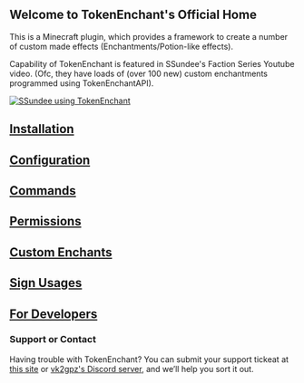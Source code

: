 ## Welcome to TokenEnchant's Official Home
This is a Minecraft plugin, which provides a framework to create a number of custom made effects (Enchantments/Potion-like effects).

Capability of TokenEnchant is featured in SSundee's Faction Series Youtube video. (Ofc, they have loads of (over 100 new) custom enchantments programmed using TokenEnchantAPI).

[![SSundee using TokenEnchant](https://img.youtube.com/vi/WGvqf0mCZbY/0.jpg)](https://www.youtube.com/watch?v=WGvqf0mCZbY)

## [Installation](installation.md)
## [Configuration](configuration.md)
## [Commands](commands.md)
## [Permissions](permissions.md)
## [Custom Enchants](customenchants.md)
## [Sign Usages](sign_usages.md)
## [For Developers](for_developers.md)

### Support or Contact
Having trouble with TokenEnchant? You can submit your support tickeat at [this site](hhttps://github.com/TeamVK/Support/issues) or [vk2gpz's Discord server](https://discord.gg/7KyDzjP), and we’ll help you sort it out.
